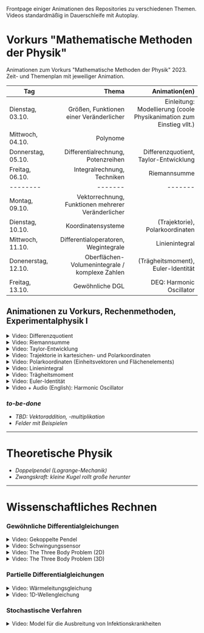 Frontpage einiger Animationen des Repositories zu verschiedenen Themen. Videos standardmäßig in Dauerschleife mit Autoplay.

# Vorkurs "Mathematische Methoden der Physik"

Animationen zum Vorkurs "Mathematische Methoden der Physik" 2023. Zeit- und Themenplan mit jeweiliger Animation. 

| Tag | Thema | Animation(en) |
| -------- | -------: | -------: |
| Dienstag, 03.10. | Größen, Funktionen einer Veränderlicher | Einleitung: Modellierung (coole Physikanimation zum Einstieg vllt.)
| Mittwoch, 04.10. | Polynome |
| Donnerstag, 05.10. | Differentialrechnung, Potenzreihen | Differenzquotient, Taylor-Entwicklung
| Freitag, 06.10. | Integralrechnung, Techniken | Riemannsumme
| -------- | ------- | ------- |
| Montag, 09.10. | Vektorrechnung, Funktionen mehrerer Veränderlicher |
| Dienstag, 10.10. | Koordinatensysteme | (Trajektorie), Polarkoordinaten
| Mittwoch, 11.10. | Differentialoperatoren, Wegintegrale | Linienintegral 
| Donenerstag, 12.10. | Oberflächen- Volumenintegrale / komplexe Zahlen | (Trägheitsmoment), Euler-Identität
| Freitag, 13.10. | Gewöhnliche DGL | DEQ: Harmonic Oscillator

## Animationen zu Vorkurs, Rechenmethoden, Experimentalphysik I

<details>
  <summary>Video: Differenzquotient </summary>
	<div>
		<video autoplay data-autoplay width="90%" src="index_media/DQ_HD.mp4" loop="true"></video>
	</div>
</details>

<details>
  <summary>Video: Riemannsumme </summary>
	<div>
		<video autoplay data-autoplay width="90%" src="index_media/Riemann_HD.mp4" loop="true"></video>
	</div>
</details>

<details>
  <summary>Video: Taylor-Entwicklung </summary>
	<div>
		<video autoplay data-autoplay width="90%" src="index_media/taylor_HD.mp4" loop="true"></video>
	</div>
</details>

<details>
  <summary>Video: Trajektorie in kartesichen- und Polarkoordinaten</summary>
	<div>
		<video autoplay data-autoplay width="90%" src="index_media/trajectory_HD60.mp4" loop="true"></video>
	</div>
</details>

<details>
  <summary>Video: Polarkoordinaten (Einheitsvektoren und Flächenelements)</summary>
	<div>
		<video autoplay data-autoplay width="90%" src="index_media/PUV_HD.mp4" loop="true"></video>
	</div>
</details>

<details>
  <summary>Video: Linienintegral</summary>
	<div>
		<video autoplay data-autoplay width="90%" src="index_media/line_integration_F3.mp4" loop="true"></video>
	</div>
</details>

<details>
  <summary>Video: Trägheitsmoment</summary>
	<div>
		<video autoplay data-autoplay width="90%" src="index_media/MOI_4K.mp4" loop="true"></video>
	</div>
</details>

<details>
  <summary>Video: Euler-Identität</summary>
	<div>
		<video autoplay data-autoplay width="90%" src="index_media/Euler_HD.mp4" loop="true"></video>
	</div>
</details>

<details>
  <summary>Video + Audio (English): Harmonic Oscillator</summary>
	<div>
		<video autoplay data-autoplay width="90%" src="index_media/harmonic_oscillator_F1.mp4" loop="true"></video>
	</div>
</details>


### *to-be-done*

- *TBD: Vektoraddition, -multiplikation*
- *Felder mit Beispielen*

---

# Theoretische Physik

- *Doppelpendel (Lagrange-Mechanik)*
- *Zwangskraft: kleine Kugel rollt große herunter*

--- 

# Wissenschaftliches Rechnen

### Gewöhnliche Differentialgleichungen

<details>
  <summary>Video: Gekoppelte Pendel</summary>
	<div>
		<video autoplay data-autoplay width="90%" src="index_media/pendulums_scene.mp4" loop="true"></video>
	</div>
</details>

<details>
  <summary>Video: Schwingungssensor</summary>
	<div>
		<video autoplay data-autoplay width="90%" src="index_media/oscillation_sensor_scene.mp4" loop="true"></video>
	</div>
</details>

<details>
  <summary>Video: The Three Body Problem (2D)</summary>
	<div>
		<video autoplay data-autoplay width="90%" src="index_media/three_body_problem_scene.mp4" loop="true"></video>
	</div>
</details>

<details>
  <summary>Video: The Three Body Problem (3D)</summary>
	<div>
		<video autoplay data-autoplay width="90%" src="index_media/TBP_main_3D_30s.mp4" loop="true"></video>
	</div>
</details>


<!-- ## Wärmeleitungsgleichung -->
### Partielle Differentialgleichungen

<details>
  <summary>Video: Wärmeleitungsgleichung</summary>
	<div>
		<video autoplay data-autoplay width="90%" src="index_media/heat_equation_scene.mp4" loop="true"></video>
	</div>
</details>


<!-- ## 1D Wellengleichung -->

<details>
  <summary>Video: 1D-Wellengleichung</summary>
	<div>
		<video autoplay data-autoplay width="90%" src="index_media/tsunami_scene.mp4" loop="true"></video>
	</div>
</details>

### Stochastische Verfahren

<details>
  <summary>Video: Model für die Ausbreitung von Infektionskrankheiten</summary>
	<div>
		<video autoplay data-autoplay width="90%" src="index_media/cellular_automaton_scene.mp4" loop="true"></video>
	</div>
</details>